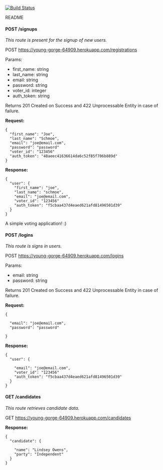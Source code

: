 [![Build Status](https://travis-ci.org/TIY-ATL-ROR-2016-Feb/markit.svg?branch=master)](https://travis-ci.org/TIY-ATL-ROR-2016-Feb/markit)

README

#### POST /signups

*This route is present for the signup of new users.*

POST https://young-gorge-64909.herokuapp.com/registrations

Params:
  * first_name: string
  * last_name: string
  * email: string
  * password: string
  * voter_id: integer
  * auth_token: string

Returns 201 Created on Success and 422 Unprocessable Entity in case of failure.

**Request:**

```
{
  "first_name": "Joe",
  "last_name": "Schmoe",
  "email": "joe@email.com",
  "password": "password"
  "voter_id": "123456"
  "auth_token": "48aeec41636614da6c52f85f706b889d"
}
```

**Response:**

```
{
  "user": {
    "first_name": "joe",
    "last_name": "schmoe",
    "email": "joe@email.com",
    "voter_id": "123456"
    "auth_token": "f5cbaa437d4eaed621afd81496501d39"
  }
}
```


A simple voting application! :)

#### POST /logins

*This route is signs in users.*

POST https://young-gorge-64909.herokuapp.com/logins

Params:
  * email: string
  * password: string

Returns 201 Created on Success and 422 Unprocessable Entity in case of failure.

**Request:**

```
{

  "email": "joe@email.com",
  "password": "password"

}
```

**Response:**

```
{
  "user": {

    "email": "joe@email.com",
    "voter_id": "123456"
    "auth_token": "f5cbaa437d4eaed621afd81496501d39"
  }
}
```
#### GET /candidates

*This route retrieves candidate data.*

GET https://young-gorge-64909.herokuapp.com/candidates


**Response:**

```
{
  "candidate": {

    "name": "Lindsey Owens",
    "party": "Independent"
  }
}
```
